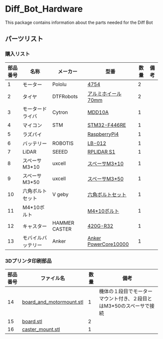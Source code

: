 # Diff_Bot_Hardware
This package contains information about the parts needed for the Diff Bot

## パーツリスト

### 購入リスト

| 部品番号 | 名称               | メーカー  | 型番 | 数量 | 備考 |
|----------|--------------------|-----------|------|------|------|
|1         | モーター           | Pololu    | [4754](https://store.shopping.yahoo.co.jp/suzakulab/pololu-4754.html) | 2 |  ||
|2         | タイヤ             | DTFRobots | [アルミホイール70mm](https://store.shopping.yahoo.co.jp/suzakulab/gtf-aw-70.html)| 2 |  ||
|3         | モータードライバ   | Cytron    | [MDD10A](https://store.shopping.yahoo.co.jp/suzakulab/cytron-mdd10a.html) | 1 | ||
|4         | マイコン           | STM       | [STM32-F446RE](https://akizukidenshi.com/catalog/g/gM-10176/) | 1 |||
|5         | ラズパイ           |           | [RaspberryPi4](https://www.amazon.co.jp/Raspberry-RAM%EF%BC%89Broadcom-quad-core-Cortex-A72-Bluetooth5-0/dp/B09PTNF8YZ/ref=sr_1_3_sspa?__mk_ja_JP=%E3%82%AB%E3%82%BF%E3%82%AB%E3%83%8A&crid=3YJDQ955SE5W&keywords=raspberry%2Bpi%2B4%2Bmodel%2Bb&qid=1671864742&sprefix=raspberry%2Bpi4%2Bmodelb%2Caps%2C309&sr=8-3-spons&spLa=ZW5jcnlwdGVkUXVhbGlmaWVyPUFZM1pSNUZNOEdSTTEmZW5jcnlwdGVkSWQ9QTAwNjI2MjJBRzVYRkRGMTM2WFYmZW5jcnlwdGVkQWRJZD1BMURMQzRFOVc5RUJMMCZ3aWRnZXROYW1lPXNwX2F0ZiZhY3Rpb249Y2xpY2tSZWRpcmVjdCZkb05vdExvZ0NsaWNrPXRydWU&th=1)| 1 |  ||
|6         | バッテリー         | ROBOTIS   | [LB-012](https://e-shop.robotis.co.jp/product.php?id=169) | 1 |  |||
|7         | LiDAR              | SEEED     | [RPLIDAR S1](https://www.amazon.co.jp/%E3%83%AC%E3%83%BC%E3%82%B6%E3%83%BC%E3%82%B9%E3%82%AD%E3%83%A3%E3%83%8A%E3%83%BC-%E3%82%A2%E3%82%A6%E3%83%88%E3%83%89%E3%82%A2%E4%BD%BF%E7%94%A8%E5%8F%AF%E8%83%BD-360%E5%BA%A6%E5%85%A8%E6%96%B9%E5%90%91%E3%82%B9%E3%82%AD%E3%83%A3%E3%83%B3-Standard-%E9%80%8F%E6%98%8E%E3%82%AC%E3%83%A9%E3%82%B9%E8%AA%8D%E8%AD%98%E8%83%BD%E5%8A%9B/dp/B07RL5BYQK/ref=sr_1_1?__mk_ja_JP=%E3%82%AB%E3%82%BF%E3%82%AB%E3%83%8A&crid=2VGMWD31BB1UX&keywords=rplidar%2Bs1&qid=1671865769&sprefix=rplidar%2Bs%2Caps%2C323&sr=8-1&th=1)  | 1 | ||
|8         | スペーサM3*10      | uxcell    | [スペーサM3*10](https://www.amazon.co.jp/gp/product/B00AQTWIIM/ref=ewc_pr_img_3?smid=AANM8PRMV1MBN&psc=1) | 1 |  ||||
|9         | スペーサM3*50      | uxcell    | [スペーサM3*50](https://www.amazon.co.jp/gp/product/B01IMU5EAA/ref=ewc_pr_img_4?smid=AANM8PRMV1MBN&psc=1) | 1 | ||||
|10        | 六角ボルトセット   | V geby    | [六角ボルトセット](https://www.amazon.co.jp/gp/product/B07S3GHXRV/ref=ewc_pr_img_2?smid=A1SZOA9085T7AX&psc=1) | 1 | ||||
|11        | M4*10ボルト         |  | [M4*10ボルト](https://www.amazon.co.jp/%E3%83%80%E3%82%A4%E3%83%89%E3%83%BC%E3%83%8F%E3%83%B3%E3%83%88-%E5%85%AD%E8%A7%92%E7%A9%B4%E4%BB%98%E3%83%9C%E3%83%AB%E3%83%88-%E3%83%96%E3%83%A9%E3%83%83%E3%82%AF-M4%C3%9710-10165427/dp/B00O1N7JE2/ref=sr_1_10?__mk_ja_JP=%E3%82%AB%E3%82%BF%E3%82%AB%E3%83%8A&crid=OEEICOW719A7&keywords=m4%2B%E3%83%9C%E3%83%AB%E3%83%88%2Bv%2Bgeby&qid=1671891603&sprefix=m4%2B%E3%83%9C%E3%83%AB%E3%83%88%2Bv%2Bgeby%2Caps%2C291&sr=8-10&th=1) | 1 |  ||
|12        | キャスター         | HAMMER CASTER | [420G-R32](https://www.monotaro.com/p/0221/2777/?utm_id=g_pla&utm_medium=cpc&utm_source=google&utm_campaign=246-833-4061_17669658146_shopping&utm_content=&utm_term=pmax&gclid=Cj0KCQiA45qdBhD-ARIsAOHbVdFiZ4tfOF5IuPFscotzQaDlSBXlgcuSK-jGnNhZ9vtlxWfo9RiQ1vQaAkYpEALw_wcB) | 1 |  ||
|13        | モバイルバッテリー | Anker         | [Anker PowerCore10000](https://amzn.asia/d/dilnJps) | 1 |  ||

### 3Dプリンタ印刷部品

| 部品番号 | ファイル名         | 数量 | 備考 |
|----------|--------------------|------|------|
|14        | [board_and_motormount.stl](https://github.com/takagon-dynamics/Diff_Bot_Hardware/blob/main/3d_cad_data/board_and_motormount.stl)| 1 | 機体の１段目でモーターマウント付き、２段目とはM3*50のスペーサで接続 |
|15        | [board.stl](https://github.com/takagon-dynamics/Diff_Bot_Hardware/blob/main/3d_cad_data/board_and_motormount.stl)| 2 ||
|16        | [caster_mount.stl](https://github.com/takagon-dynamics/Diff_Bot_Hardware/blob/main/3d_cad_data/caster_mount.stl) | 1 ||